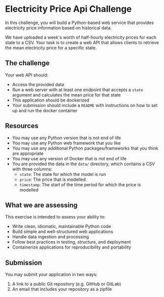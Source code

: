 # Electricity Price Api Challenge

In this challenge, you will build a Python-based web service that provides electricity
price information based on historical data.

We have uploaded a week's worth of half-hourly electricity prices for each state to a
CSV. Your task is to create a web API that allows clients to retrieve the
mean electricity price for a specific state.

## The challenge
Your web API should:

* Access the provided data
* Run a web server with at least one endpoint that accepts a ``state`` argument and
calculates the mean price for that state
* This application should be dockerized
* Your submission should include a ``README`` with instructions on how to set up and run
the docker container

## Resources
* You may use any Python version that is not end of life
* You may use any Python web framework that you like
* You may use any additional Python packages/frameworks that you think are appropriate
* You may use any version of Docker that is not end of life
* You are provided the data in the ``data/`` directory, which contains a CSV with three
columns:
    * ``state``: The state for which the model is run
    * ``price``: The price that is modelled
    * ``timestamp``: The start of the time period for which the price is modelled

## What we are assessing

This exercise is intended to assess your ability to:

* Write clean, idiomatic, maintainable Python code
* Build simple and well-structured web applications
* Handle data ingestion and processing
* Follow best practices in testing, structure, and deployment
* Containerize applications for reproducibility and portability

## Submission

You may submit your application in two ways:

1. A link to a public Git repository (e.g. GitHub or GitLab)
2. An email that includes your repository as a zipfile  
